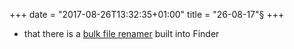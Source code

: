 +++
date = "2017-08-26T13:32:35+01:00"
title = "26-08-17"§
+++

* that there is a [bulk file renamer](https://twitter.com/joeworkman/status/901193851389435905) built into Finder
